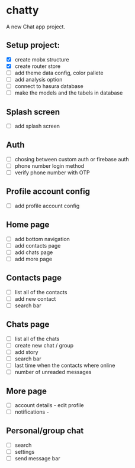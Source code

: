 # chatty

A new Chat app project.
## Setup project:

* [x] create mobx structure
* [x] create router store
* [ ] add theme data config, color pallete
* [ ] add analysis option
* [ ] connect to hasura database
* [ ] make the models and the tabels in database

## Splash screen
* [ ] add splash screen

## Auth

* [ ] chosing between custom auth or firebase auth
* [ ] phone number login method
* [ ] verify phone number with OTP

## Profile account config

* [ ] add profile account config

## Home page

* [ ] add bottom navigation
* [ ] add contacts page
* [ ] add chats page
* [ ] add more page

## Contacts page

* [ ] list all of the contacts
* [ ] add new contact
* [ ] search bar

## Chats page

* [ ] list all of the chats
* [ ] create new chat / group
* [ ] add story
* [ ] search bar
* [ ] last time when the contacts where online
* [ ] number of unreaded messages

## More page

* [ ] account details - edit profile
* [ ] notifications - 

## Personal/group chat 

* [ ] search
* [ ] settings
* [ ] send message bar
